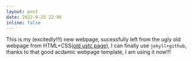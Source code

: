 ```yaml
---
layout: post
date: 2022-9-25 22:06 
inline: false 
---
```

This is my (excitedly!!!) new webpage, sucessfully left from the ugly old webpage from HTML+CSS([old ustc page](https://home.ustc.edu.cn/~zq2308224300)), I can finally use `jekyll+github`, thanks to that good acdamic webpage template, I am using it now!!!
